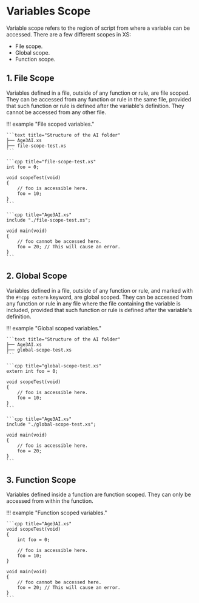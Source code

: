 # Variables Scope

Variable scope refers to the region of script from where a variable can be
accessed. There are a few different scopes in XS:

- File scope.
- Global scope.
- Function scope.

## 1. File Scope

Variables defined in a file, outside of any function or rule, are file scoped.
They can be accessed from any function or rule in the same file, provided that
such function or rule is defined after the variable's definition. They cannot
be accessed from any other file.

!!! example "File scoped variables."

    ```text title="Structure of the AI folder"
    ├── Age3AI.xs
    ├── file-scope-test.xs
    ```

    ```cpp title="file-scope-test.xs"
    int foo = 0;

    void scopeTest(void)
    {
        // foo is accessible here.
        foo = 10;
    }
    ```

    ```cpp title="Age3AI.xs"
    include "./file-scope-test.xs";

    void main(void)
    {
        // foo cannot be accessed here.
        foo = 20; // This will cause an error.
    }
    ```

## 2. Global Scope

Variables defined in a file, outside of any function or rule, and marked with
the `#!cpp extern` keyword, are global scoped. They can be accessed from
any function or rule in any file where the file containing the variable is
included, provided that such function or rule is defined after the variable's
definition.

!!! example "Global scoped variables."

    ```text title="Structure of the AI folder"
    ├── Age3AI.xs
    ├── global-scope-test.xs
    ```

    ```cpp title="global-scope-test.xs"
    extern int foo = 0;

    void scopeTest(void)
    {
        // foo is accessible here.
        foo = 10;
    }
    ```

    ```cpp title="Age3AI.xs"
    include "./global-scope-test.xs";

    void main(void)
    {
        // foo is accessible here.
        foo = 20;
    }
    ```

## 3. Function Scope

Variables defined inside a function are function scoped. They can only be
accessed from within the function.

!!! example "Function scoped variables."

    ```cpp title="Age3AI.xs"
    void scopeTest(void)
    {
        int foo = 0;

        // foo is accessible here.
        foo = 10;
    }

    void main(void)
    {
        // foo cannot be accessed here.
        foo = 20; // This will cause an error.
    }
    ```
